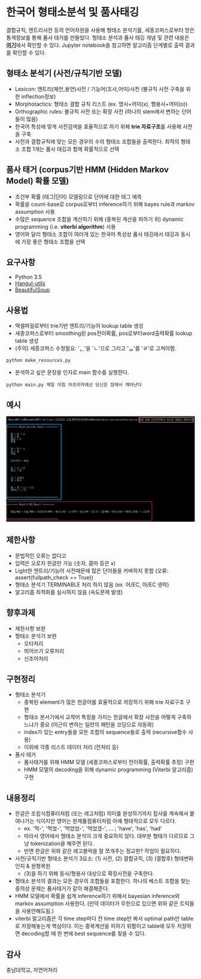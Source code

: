 # 한국어 형태소분석 및 품사태깅
결합규칙, 엔트리사전 등의 언어자원을 사용해 형태소 분석기를, 세종코퍼스로부터 얻은 통계정보를 통해 품사 태거를 만들었다. 형태소 분석과 품사 태깅 개념 및 관련 내용은 [**여기**](https://github.com/gritmind/review-media/blob/master/class/natural-language-processing-chungnam/README.md)에서 확인할 수 있다. Jupyter notebook을 참고하면 알고리즘 단계별로 출력 결과를 확인할 수 있다.

## 형태소 분석기 (사전/규칙기반 모델)
* Lexicon: 엔트리(체언,용언)사전 / 기능어(조사,어미)사전 (불규칙 사전 구축을 위한 inflection정보) 
* Morphotactics: 형태소 결합 규칙 리스트 (ex. 명사+어미(x), 형용사+어미(o))
* Orthographic rules: 불규칙 사전 또는 확장 사전 (하나의 stem에서 변하는 단어들이 많음)
* 한국어 특성에 맞게 사전검색을 효율적으로 하기 위해 **trie 자료구조**를 사용해 사전을 구축
* 사전과 결합규칙에 맞는 모든 경우의 수의 형태소 조합들을 출력한다. 최적의 형태소 조합 1개는 품사 태깅과 함께 확률적으로 선택

## 품사 태거 (corpus기반 HMM (Hidden Markov Model) 확률 모델)
* 조건부 확률 (태그|단어) 모델링으로 단어에 대한 태그 예측
* 확률을 count-base로 corpus로부터 inference하기 위해 bayes rule과 markov assumption 사용
* 수많은 sequence 조합을 계산하기 위해 (중복된 계산을 피하기 위) dynamic programming (i.e. **viterbi algorithm**) 사용
* 영어와 달리 형태소 조합이 여러개 있는 한국어 특성상 품사 태깅에서 태깅과 동시에 가장 좋은 형태소 조합을 선택

## 요구사항
* Python 3.5
* [Hangul-utils](https://github.com/kaniblu/hangul-utils)
* [BeautifulSoup](https://www.crummy.com/software/BeautifulSoup/bs4/doc/)

## 사용법 
* 엑셀파일로부터 trie기반 엔트리/기능어 lookup table 생성
* 세종코퍼스로부터 smoothing된 pos전이확률, pos로부터word출력확률 lookup table 생성 
* (주의) 세종코퍼스 수정필요: 'ᆫ'을 'ㄴ'으로 그리고 'ᆯ'를 'ㄹ'로 고쳐야함.
```
python make_resources.py
```
* 분석하고 싶은 문장을 인자로 main 함수를 실행한다.
```
python main.py 매일 아침 아프리카에선 당신은 잠에서 깨어난다
```

## 예시
![](assets/example.png)

## 제한사항
* 문법적인 오류는 없다고 
* 입력은 오로지 한글만 가능 (숫자, 콤마 등은 x)
* Light한 엔트리/기능어 사전때문에 많은 단어들을 커버하지 못함 (오류: assert(fullpath_check == True))
* 형태소 분석기 TERMINABLE 처리 하지 않음 (ex. 어/EC, 아/EC 생략)
* 알고리즘 최적화를 실시하지 않음 (속도문제 발생)

## 향후과제
* 제한사항 보완
* 형태소 분석기 보완
   * 오타처리
   * 띄어쓰기 오류처리
   * 신조어처리

## 구현정리
* 형태소 분석기
   * 중복된 element가 많은 한글어를 효율적으로 저장하기 위해 trie 자료구조 구현 
   * 형태소 분서기에서 교착어 특징을 가지는 한글에서 확장 사전을 어떻게 구축하느냐가 중요 (어근이 변하는 일련의 패턴을 코딩으로 자동화)
   * index가 있는 entry들을 모든 조합의 sequence들로 출력 (recursive함수 사용)
   * 이외에 각종 리스트 데이터 처리 (전처리 등)
* 품사 태거
   * 품사태거를 위해 HMM 모델 (세종코퍼스로부터 전이확률, 출력확률 추정) 구현
   * HMM 모델의 decoding을 위해 dynamic programming (Viterbi 알고리즘) 구현


## 내용정리
* 한글은 조립식컴퓨터처럼 (또는 레고처럼) 의미를 완성하기까지 접사를 계속해서 붙여나가는 식이지만 영어는 완제품컴퓨터처럼 아예 형태적으로 모두 다르다. 
   * ex. '먹-', '먹었-', '먹었었-', '먹었겠-', ...  ; 'have', 'has', 'had' 
   * 따라서 영어에서 형태소 분석이 크게 중요하지 않다. 대부분 형태가 다르므로 그냥 tokenization을 해주면 된다.
   * 반면 한글은 위와 같은 레고블럭을 잘 쪼개주는 정교한? 작업이 필요하다.
* 사전/규칙기반 형태소 분석기 3요소: (1) 사전, (2) 결합규칙, (3) (결합후) 형태변화인지 & 원형복원 
   * (3)을 하기 위해 동사/형용사 대상으로 확장사전을 구축한다.
* 형태소 분석의 결과는 모든 경우의 조합들을 포함한다. 하나의 베스트 조합을 찾는 중의성 문제는 품사태거가 같이 해결해준다.
* HMM 모델에서 확률을 쉽게 inference하기 위해서 bayesian inference와 markov assumption 사용한다. (만약 데이터가 무한으로 있으면 위와 같은 트릭들을 사용안해도됨.)
* viterbi 알고리즘은 각 time step마다 전 time step만 봐서 optimal path만 table로 저장해놓는게 핵심이다. 이는 중복계산을 피하기 위함이고 table에 모두 저장하면 decoding할 때 한 번에 best sequence를 찾을 수 있다.




## 감사
충남대학교, 자연어처리




